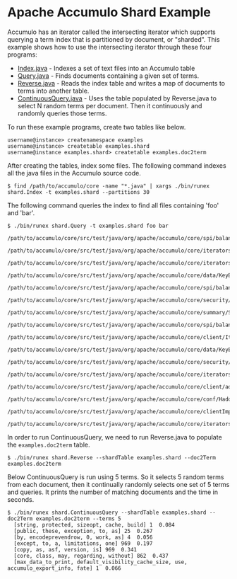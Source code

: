 <!--
Licensed to the Apache Software Foundation (ASF) under one or more
contributor license agreements.  See the NOTICE file distributed with
this work for additional information regarding copyright ownership.
The ASF licenses this file to You under the Apache License, Version 2.0
(the "License"); you may not use this file except in compliance with
the License.  You may obtain a copy of the License at

    http://www.apache.org/licenses/LICENSE-2.0

Unless required by applicable law or agreed to in writing, software
distributed under the License is distributed on an "AS IS" BASIS,
WITHOUT WARRANTIES OR CONDITIONS OF ANY KIND, either express or implied.
See the License for the specific language governing permissions and
limitations under the License.
-->
# Apache Accumulo Shard Example

Accumulo has an iterator called the intersecting iterator which supports querying a term index that is partitioned by
document, or "sharded". This example shows how to use the intersecting iterator through these four programs:

 * [Index.java] - Indexes a set of text files into an Accumulo table
 * [Query.java] - Finds documents containing a given set of terms.
 * [Reverse.java] - Reads the index table and writes a map of documents to terms into another table.
 * [ContinuousQuery.java] - Uses the table populated by Reverse.java to select N random terms per document. Then it continuously and randomly queries those terms.

To run these example programs, create two tables like below.

    username@instance> createnamespace examples
    username@instance> createtable examples.shard
    username@instance examples.shard> createtable examples.doc2term

After creating the tables, index some files. The following command indexes all the java files in the Accumulo source code.

    $ find /path/to/accumulo/core -name "*.java" | xargs ./bin/runex shard.Index -t examples.shard --partitions 30

The following command queries the index to find all files containing 'foo' and 'bar'.

    $ ./bin/runex shard.Query -t examples.shard foo bar
      /path/to/accumulo/core/src/test/java/org/apache/accumulo/core/spi/balancer/BaseHostRegexTableLoadBalancerTest.java
      /path/to/accumulo/core/src/test/java/org/apache/accumulo/core/iterators/user/WholeRowIteratorTest.java
      /path/to/accumulo/core/src/test/java/org/apache/accumulo/core/iteratorsImpl/IteratorConfigUtilTest.java
      /path/to/accumulo/core/src/test/java/org/apache/accumulo/core/data/KeyBuilderTest.java
      /path/to/accumulo/core/src/test/java/org/apache/accumulo/core/spi/balancer/HostRegexTableLoadBalancerReconfigurationTest.java
      /path/to/accumulo/core/src/test/java/org/apache/accumulo/core/security/ColumnVisibilityTest.java
      /path/to/accumulo/core/src/test/java/org/apache/accumulo/core/summary/SummaryCollectionTest.java
      /path/to/accumulo/core/src/test/java/org/apache/accumulo/core/spi/balancer/HostRegexTableLoadBalancerTest.java
      /path/to/accumulo/core/src/test/java/org/apache/accumulo/core/client/IteratorSettingTest.java
      /path/to/accumulo/core/src/test/java/org/apache/accumulo/core/data/KeyExtentTest.java
      /path/to/accumulo/core/src/test/java/org/apache/accumulo/core/security/VisibilityEvaluatorTest.java
      /path/to/accumulo/core/src/test/java/org/apache/accumulo/core/iterators/user/TransformingIteratorTest.java
      /path/to/accumulo/core/src/test/java/org/apache/accumulo/core/client/admin/NewTableConfigurationTest.java
      /path/to/accumulo/core/src/test/java/org/apache/accumulo/core/conf/HadoopCredentialProviderTest.java
      /path/to/accumulo/core/src/test/java/org/apache/accumulo/core/clientImpl/TableOperationsHelperTest.java
      /path/to/accumulo/core/src/test/java/org/apache/accumulo/core/iterators/user/WholeColumnFamilyIteratorTest.java

In order to run ContinuousQuery, we need to run Reverse.java to populate the `examples.doc2term` table.

    $ ./bin/runex shard.Reverse --shardTable examples.shard --doc2Term examples.doc2term

Below ContinuousQuery is run using 5 terms. So it selects 5 random terms from each document, then it continually
randomly selects one set of 5 terms and queries. It prints the number of matching documents and the time in seconds.

    $ ./bin/runex shard.ContinuousQuery --shardTable examples.shard --doc2Term examples.doc2term --terms 5
      [string, protected, sizeopt, cache, build] 1  0.084
      [public, these, exception, to, as] 25  0.267   
      [by, encodeprevendrow, 0, work, as] 4  0.056
      [except, to, a, limitations, one] 969  0.197           
      [copy, as, asf, version, is] 969  0.341                                                 
      [core, class, may, regarding, without] 862  0.437
      [max_data_to_print, default_visibility_cache_size, use, accumulo_export_info, fate] 1  0.066


[Index.java]: ../src/main/java/org/apache/accumulo/examples/shard/Index.java
[Query.java]: ../src/main/java/org/apache/accumulo/examples/shard/Query.java
[Reverse.java]: ../src/main/java/org/apache/accumulo/examples/shard/Reverse.java
[ContinuousQuery.java]: ../src/main/java/org/apache/accumulo/examples/shard/ContinuousQuery.java
